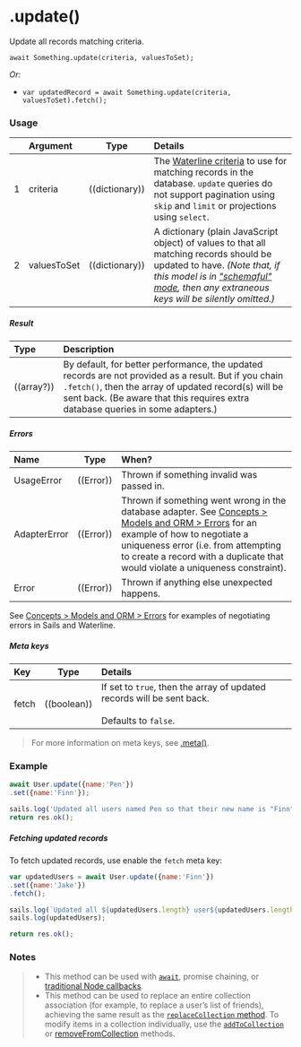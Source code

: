# .update()

Update all records matching criteria.

```usage
await Something.update(criteria, valuesToSet);
```

_Or:_

+ `var updatedRecord = await Something.update(criteria, valuesToSet).fetch();`


### Usage

|   |     Argument        | Type              | Details                            |
|---|:--------------------|-------------------|:-----------------------------------|
| 1 | criteria            | ((dictionary))    | The [Waterline criteria](http://sailsjs.com/documentation/concepts/models-and-orm/query-language) to use for matching records in the database. `update` queries do not support pagination using `skip` and `limit` or projections using `select`.
| 2 | valuesToSet         | ((dictionary))    | A dictionary (plain JavaScript object) of values to that all matching records should be updated to have.  _(Note that, if this model is in ["schemaful" mode](http://sailsjs.com/documentation/concepts/models-and-orm/model-settings#?schema), then any extraneous keys will be silently omitted.)_

##### Result

| Type                | Description      |
|:--------------------|:-----------------|
| ((array?)) | By default, for better performance, the updated records are not provided as a result.   But if you chain `.fetch()`, then the array of updated record(s) will be sent back. (Be aware that this requires extra database queries in some adapters.)


##### Errors

|     Name        | Type                | When? |
|:-------------------|---------------------|:---------------------------------------------------------------------------------|
| UsageError			| ((Error))           | Thrown if something invalid was passed in.
| AdapterError		| ((Error))           | Thrown if something went wrong in the database adapter. See [Concepts > Models and ORM > Errors](http://sailsjs.com/documentation/concepts/models-and-orm/errors) for an example of how to negotiate a uniqueness error (i.e. from attempting to create a record with a duplicate that would violate a uniqueness constraint).
| Error				| ((Error))           | Thrown if anything else unexpected happens.

See [Concepts > Models and ORM > Errors](https://sailsjs.com/documentation/concepts/models-and-orm/errors) for examples of negotiating errors in Sails and Waterline.


##### Meta keys

| Key                 | Type              | Details                                                        |
|:--------------------|-------------------|:---------------------------------------------------------------|
| fetch               | ((boolean))       | If set to `true`, then the array of updated records will be sent back.<br/><br/>Defaults to `false`.

> For more information on meta keys, see [.meta()](http://sailsjs.com/documentation/reference/waterline-orm/queries/meta).



### Example

```javascript
await User.update({name:'Pen'})
.set({name:'Finn'});

sails.log('Updated all users named Pen so that their new name is "Finn".  I hope they like it.');
return res.ok();
```

##### Fetching updated records

To fetch updated records, use enable the `fetch` meta key:

```javascript
var updatedUsers = await User.update({name:'Finn'})
.set({name:'Jake'})
.fetch();

sails.log(`Updated all ${updatedUsers.length} user${updatedUsers.length===1?'':'s'} named "Finn" to have the name "Jake".  Here they are now:`);
sails.log(updatedUsers);

return res.ok();
```

### Notes
> + This method can be used with [`await`](https://github.com/mikermcneil/parley/tree/49c06ee9ed32d9c55c24e8a0e767666a6b60b7e8#usage), promise chaining, or [traditional Node callbacks](https://sailsjs.com/documentation/reference/waterline-orm/queries/exec).
> + This method can be used to replace an entire collection association (for example, to replace a user&rsquo;s list of friends), achieving the same result as the [`replaceCollection` method](http://sailsjs.com/documentation/reference/waterline-orm/models/replace-collection).  To modify items in a collection individually, use the [`addToCollection`](http://sailsjs.com/documentation/reference/waterline-orm/models/add-to-collection) or [removeFromCollection](http://sailsjs.com/documentation/reference/waterline-orm/models/remove-from-collection) methods.


<docmeta name="displayName" value=".update()">
<docmeta name="pageType" value="method">
